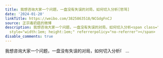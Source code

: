 ```yaml
---
title: 我想咨询大家一个问题，一盘没有失误的对局，如何切入分析[怒骂]
date: '2024-01-20'
linkTitle: https://weibo.com/3825863518/NCGdgFnCJ
source: 正宗毒奶菇的微博
description: 我想咨询大家一个问题，一盘没有失误的对局，如何切入分析<span class="url-icon"><img alt="[怒骂]" src="https://h5.sinaimg.cn/m/emoticon/icon/default/d_numa-462905d4fc.png"
  style="width:1em; height:1em;" referrerpolicy="no-referrer"></span>  ...
disable_comments: true
---
```

我想咨询大家一个问题，一盘没有失误的对局，如何切入分析<span class="url-icon"><img alt="[怒骂]" src="https://h5.sinaimg.cn/m/emoticon/icon/default/d_numa-462905d4fc.png" style="width:1em; height:1em;" referrerpolicy="no-referrer"></span>  ...